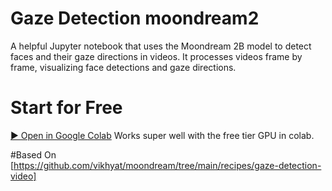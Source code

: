 # Gaze Detection moondream2
A helpful Jupyter notebook that uses the Moondream 2B model to detect faces and their gaze directions in videos. It processes videos frame by frame, visualizing face detections and gaze directions.

# Start for Free

[▶️ Open in Google Colab](https://colab.research.google.com/github/ewre324/Gaze-Detection-moondream2/blob/main/Gaze_Detection.ipynb)
Works super well with the free tier GPU in colab.


#Based On
[https://github.com/vikhyat/moondream/tree/main/recipes/gaze-detection-video]
